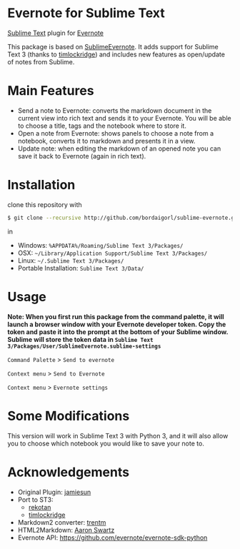 Evernote for Sublime Text
=========================

[Sublime Text](http://www.sublimetext.com/3) plugin for [Evernote](http://www.evernote.com)

This package is based on [SublimeEvernote](https://github.com/jamiesun/SublimeEvernote).
It adds support for Sublime Text 3 (thanks to [timlockridge](https://github.com/timlockridge/SublimeEvernote)) and includes new features as open/update of notes from Sublime.

# Main Features

 * Send a note to Evernote: converts the markdown document in the current view into rich text and sends it to your Evernote. You will be able to choose a title, tags and the notebook where to store it.
 * Open a note from Evernote: shows panels to choose a note from a notebook, converts it to markdown and presents it in a view.
 * Update note: when editing the markdown of an opened note you can save it back to Evernote (again in rich text).

# Installation

clone this repository with

```sh
$ git clone --recursive http://github.com/bordaigorl/sublime-evernote.git
```

in

* Windows: `%APPDATA%/Roaming/Sublime Text 3/Packages/`
* OSX: `~/Library/Application Support/Sublime Text 3/Packages/`
* Linux: `~/.Sublime Text 3/Packages/`
* Portable Installation: `Sublime Text 3/Data/`

# Usage

**Note: When you first run this package from the command palette, it will launch a browser window with your Evernote developer token. Copy the token and paste it into the prompt at the bottom of your Sublime window. Sublime will store the token data in `Sublime Text 3/Packages/User/SublimeEvernote.sublime-settings`**

`Command Palette` > `Send to evernote`

`Context menu` > `Send to Evernote`

`Context menu` > `Evernote settings`

# Some Modifications

This version will work in Sublime Text 3 with Python 3, and it will also allow you to choose which
notebook you would like to save your note to.

# Acknowledgements

 * Original Plugin: [jamiesun](https://github.com/jamiesun/SublimeEvernote)
 * Port to ST3:
     - [rekotan](https://github.com/rekotan/SublimeEvernote)
     - [timlockridge](https://github.com/timlockridge/SublimeEvernote)
 * Markdown2 converter: [trentm](https://github.com/trentm/python-markdown2/)
 * HTML2Markdown: [Aaron Swartz](https://github.com/aaronsw/html2text)
 * Evernote API: <https://github.com/evernote/evernote-sdk-python>